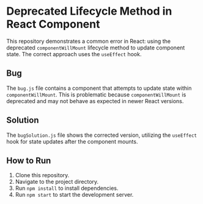# Deprecated Lifecycle Method in React Component

This repository demonstrates a common error in React: using the deprecated `componentWillMount` lifecycle method to update component state.  The correct approach uses the `useEffect` hook.

## Bug
The `bug.js` file contains a component that attempts to update state within `componentWillMount`. This is problematic because `componentWillMount` is deprecated and may not behave as expected in newer React versions.

## Solution
The `bugSolution.js` file shows the corrected version, utilizing the `useEffect` hook for state updates after the component mounts.

## How to Run
1. Clone this repository.
2. Navigate to the project directory.
3. Run `npm install` to install dependencies.
4. Run `npm start` to start the development server.